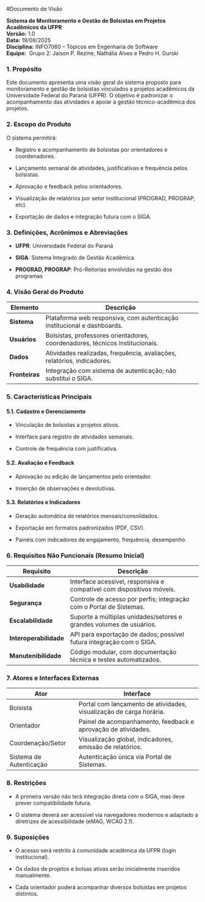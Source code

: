#Documento de Visão

**Sistema de Monitoramento e Gestão de Bolsistas em Projetos Acadêmicos da UFPR**  
**Versão:** 1.0  
**Data:** 19/08/2025  
**Disciplina:** INFO7060 – Tópicos em Engenharia de Software  
**Equipe:**  Grupo 2:  Jaison P. Rezine, Nathália Alves e Pedro H. Gurski

### **1. Propósito**

Este documento apresenta uma visão geral do sistema proposto para monitoramento e gestão de bolsistas vinculados a projetos acadêmicos da Universidade Federal do Paraná (UFPR). O objetivo é padronizar o acompanhamento das atividades e apoiar a gestão técnico-acadêmica dos projetos.

### **2. Escopo do Produto**

O sistema permitirá:

- Registro e acompanhamento de bolsistas por orientadores e coordenadores.
    
- Lançamento semanal de atividades, justificativas e frequência pelos bolsistas.
    
- Aprovação e feedback pelos orientadores.
    
- Visualização de relatórios por setor institucional (PROGRAD, PROGRAP, etc).
    
- Exportação de dados e integração futura com o SIGA.
    

### **3. Definições, Acrônimos e Abreviações**

- **UFPR**: Universidade Federal do Paraná
    
- **SIGA**: Sistema Integrado de Gestão Acadêmica
    
- **PROGRAD, PROGRAP**: Pró-Reitorias envolvidas na gestão dos programas
    

### **4. Visão Geral do Produto**

|Elemento|Descrição|
|---|---|
|**Sistema**|Plataforma web responsiva, com autenticação institucional e dashboards.|
|**Usuários**|Bolsistas, professores orientadores, coordenadores, técnicos institucionais.|
|**Dados**|Atividades realizadas, frequência, avaliações, relatórios, indicadores.|
|**Fronteiras**|Integração com sistema de autenticação; não substitui o SIGA.|

### **5. Características Principais**

#### 5.1. Cadastro e Gerenciamento

- Vinculação de bolsistas a projetos ativos.
    
- Interface para registro de atividades semanais.
    
- Controle de frequência com justificativa.
    

#### 5.2. Avaliação e Feedback

- Aprovação ou edição de lançamentos pelo orientador.
    
- Inserção de observações e devolutivas.
    

#### 5.3. Relatórios e Indicadores

- Geração automática de relatórios mensais/consolidados.
    
- Exportação em formatos padronizados (PDF, CSV).
    
- Painéis com indicadores de engajamento, frequência, desempenho.
    

### **6. Requisitos Não Funcionais (Resumo Inicial)**

|Requisito|Descrição|
|---|---|
|**Usabilidade**|Interface acessível, responsiva e compatível com dispositivos móveis.|
|**Segurança**|Controle de acesso por perfis; integração com o Portal de Sistemas.|
|**Escalabilidade**|Suporte a múltiplas unidades/setores e grandes volumes de usuários.|
|**Interoperabilidade**|API para exportação de dados; possível futura integração com o SIGA.|
|**Manutenibilidade**|Código modular, com documentação técnica e testes automatizados.|

### **7. Atores e Interfaces Externas**

|Ator|Interface|
|---|---|
|Bolsista|Portal com lançamento de atividades, visualização de carga horária.|
|Orientador|Painel de acompanhamento, feedback e aprovação de atividades.|
|Coordenação/Setor|Visualização global, indicadores, emissão de relatórios.|
|Sistema de Autenticação|Autenticação única via Portal de Sistemas.|

### **8. Restrições**

- A primeira versão não terá integração direta com o SIGA, mas deve prever compatibilidade futura.
    
- O sistema deverá ser acessível via navegadores modernos e adaptado a diretrizes de acessibilidade (eMAG, WCAG 2.1).
    

### **9. Suposições**

- O acesso será restrito à comunidade acadêmica da UFPR (login institucional).
    
- Os dados de projetos e bolsas ativas serão inicialmente inseridos manualmente.
    
- Cada orientador poderá acompanhar diversos bolsistas em projetos distintos.
